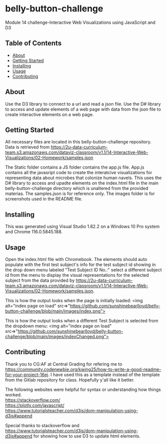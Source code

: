 # belly-button-challenge
Module 14 challenge-Interactive Web Visualizations using JavaScript and D3

## Table of Contents

- [About](#about)
- [Getting Started](#getting_started)
- [Installing](#installing)
- [Usage](#usage)
- [Contributing](#contributing)

## About
Use the D3 library to connect to a url and read a json file. Use the D# library to access and update elements of a web page with data from the json file to create interactive elements on a web page.

## Getting Started
All necessary files are located in this belly-button-challenge repository. Data is retrieved from https://2u-data-curriculum-team.s3.amazonaws.com/dataviz-classroom/v1.1/14-Interactive-Web-Visualizations/02-Homework/samples.json

The Static folder contains a JS folder contains the app.js file. App.js contains all the javasript code to create the interatcive visualizations for representing data about microbes that colonize human navels. This uses the D# library to access and upadte elements on the index.html file in the main belly-button-challenge directory which is unaltered from the provided materias. The samples.json is for reference only. The images folder is for screenshots used in the README file.


## Installing
This was generated using Visual Studio 1.82.2  on a Windows 10 Pro system and Chrome 116.0.5845.188.


## Usage
Open the index.html file with Chromebook. The elements should auto populate with the first test subject's info for the test subject id showing in the drop down menu labeled "Test Subject ID No.:" select a different subject id from the menu to display the visual representations for the selected subject from the data provided by https://2u-data-curriculum-team.s3.amazonaws.com/dataviz-classroom/v1.1/14-Interactive-Web-Visualizations/02-Homework/samples.json.

This is how the output looks when the page is initially loaded:
<img alt="index page on load" src=>"https://github.com/sunshinebearlloyd/belly-button-challenge/blob/main/images/index.png">

This is how the output looks when a different Test Subject is selected from the dropdown menu:
<img alt="index page on load" src=>"https://github.com/sunshinebearlloyd/belly-button-challenge/blob/main/images/indexChanged.png">






## Contributing
Thank you to CG:AF at Central Grading for refering me to https://community.codenewbie.org/kwing25/how-to-write-a-good-readme-for-your-project-16ej. I have used this as a template instead of the template from the Gitlab repository for class. Hopefully y'all like it better.

The following websites were helpful for syntax or understanding how things worked. \
https://stackoverflow.com/  \
https://plotly.com/javascript/  \
https://www.tutorialsteacher.com/d3js/dom-manipulation-using-d3js#append 



Special thanks to stackoverflow and https://www.tutorialsteacher.com/d3js/dom-manipulation-using-d3js#append for showing how to use D3 to update html elements.
